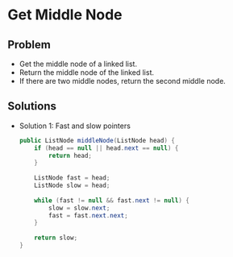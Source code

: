 # Get Middle Node

## Problem
- Get the middle node of a linked list.
- Return the middle node of the linked list.
- If there are two middle nodes, return the second middle node.

## Solutions
- Solution 1: Fast and slow pointers
  ```java
  public ListNode middleNode(ListNode head) {
      if (head == null || head.next == null) {
          return head;
      }
        
      ListNode fast = head;
      ListNode slow = head;
        
      while (fast != null && fast.next != null) {
          slow = slow.next;
          fast = fast.next.next;
      }
        
      return slow;
  }
  ```
